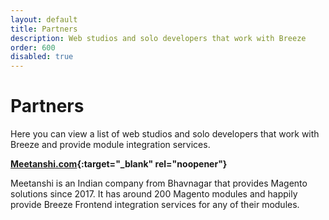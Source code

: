 ```yaml
---
layout: default
title: Partners
description: Web studios and solo developers that work with Breeze
order: 600
disabled: true
---
```


# Partners

Here you can view a list of web studios and solo developers that work with
Breeze and provide module integration services.

**[Meetanshi.com](https://meetanshi.com/){:target="_blank" rel="noopener"}**

Meetanshi is an Indian company from Bhavnagar that provides Magento solutions
since 2017. It has around 200 Magento modules and happily provide Breeze Frontend
integration services for any of their modules.
